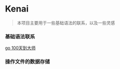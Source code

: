 # Kenai

> 本项目主要用于一些基础语法的联系，以及一些灵感

### 基础语法联系
[go 100天到大师](https://github.com/rubyhan1314/Golang-100-Days)

### 操作文件的数据存储

